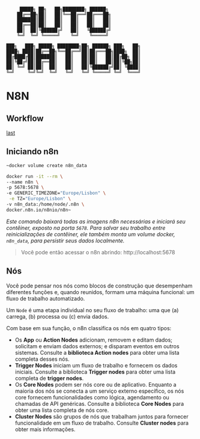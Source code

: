 ```
	 █████╗ ██╗   ██╗████████╗ ██████╗                
	██╔══██╗██║   ██║╚══██╔══╝██╔═══██╗               
	███████║██║   ██║   ██║   ██║   ██║               
	██╔══██║██║   ██║   ██║   ██║   ██║               
	██║  ██║╚██████╔╝   ██║   ╚██████╔╝               
	╚═╝  ╚═╝ ╚═════╝    ╚═╝    ╚═════╝                
                                                  
███╗   ███╗ █████╗ ████████╗██╗ ██████╗ ███╗   ██╗
████╗ ████║██╔══██╗╚══██╔══╝██║██╔═══██╗████╗  ██║
██╔████╔██║███████║   ██║   ██║██║   ██║██╔██╗ ██║
██║╚██╔╝██║██╔══██║   ██║   ██║██║   ██║██║╚██╗██║
██║ ╚═╝ ██║██║  ██║   ██║   ██║╚██████╔╝██║ ╚████║
╚═╝     ╚═╝╚═╝  ╚═╝   ╚═╝   ╚═╝ ╚═════╝ ╚═╝  ╚═══╝
```

# N8N

## Workflow
[last](https://docs.n8n.io/courses/level-one/chapter-1/#summary)

## Iniciando n8n
```bash
~docker volume create n8n_data

docker run -it --rm \
--name n8n \
-p 5678:5678 \
-e GENERIC_TIMEZONE="Europe/Lisbon" \
 -e TZ="Europe/Lisbon" \
-v n8n_data:/home/node/.n8n \
docker.n8n.io/n8nio/n8n~
```
*Este comando baixará todas as imagens n8n necessárias e iniciará seu contêiner, exposto na porta `5678`. Para salvar seu trabalho entre reinicializações de contêiner, ele também monta um volume docker, `n8n_data`, para persistir seus dados localmente.*

> Você pode então acessar o n8n abrindo: http://localhost:5678

## Nós
Você pode pensar nos nós como blocos de construção que desempenham diferentes funções e, quando reunidos, formam uma máquina funcional: um fluxo de trabalho automatizado.

Um `Node` é uma etapa individual no seu fluxo de trabalho: uma que (a) carrega, (b) processa ou (c) envia dados.

Com base em sua função, o n8n classifica os nós em quatro tipos:
- Os **App** ou **Action Nodes** adicionam, removem e editam dados; solicitam e enviam dados externos; e disparam eventos em outros sistemas. Consulte a **biblioteca Action nodes** para obter uma lista completa desses nós.
- **Trigger Nodes** iniciam um fluxo de trabalho e fornecem os dados iniciais. Consulte a biblioteca **Trigger nodes** para obter uma lista completa de **trigger nodes**.
- Os **Core Nodes** podem ser nós core ou de aplicativo. Enquanto a maioria dos nós se conecta a um serviço externo específico, os nós core fornecem funcionalidades como lógica, agendamento ou chamadas de API genéricas. Consulte a biblioteca **Core Nodes** para obter uma lista completa de nós core.
- **Cluster Nodes** são grupos de nós que trabalham juntos para fornecer funcionalidade em um fluxo de trabalho. Consulte **Cluster nodes** para obter mais informações.